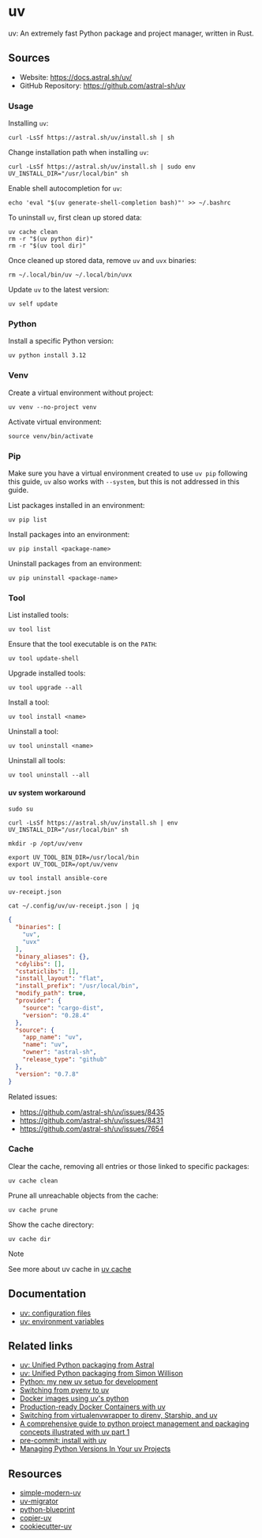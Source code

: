 # uv

uv: An extremely fast Python package and project manager, written in Rust.

## Sources

- Website: https://docs.astral.sh/uv/
- GitHub Repository: https://github.com/astral-sh/uv

### Usage

Installing `uv`:
```shell
curl -LsSf https://astral.sh/uv/install.sh | sh
```

Change installation path when installing `uv`:
```shell
curl -LsSf https://astral.sh/uv/install.sh | sudo env UV_INSTALL_DIR="/usr/local/bin" sh
```

Enable shell autocompletion for `uv`:
```shell
echo 'eval "$(uv generate-shell-completion bash)"' >> ~/.bashrc
```

To uninstall `uv`, first clean up stored data:
```shell
uv cache clean
rm -r "$(uv python dir)"
rm -r "$(uv tool dir)"
```

Once cleaned up stored data, remove `uv` and `uvx` binaries:
```shell
rm ~/.local/bin/uv ~/.local/bin/uvx
```

Update `uv` to the latest version:
```shell
uv self update
```

### Python

Install a specific Python version:
```shell
uv python install 3.12
```

### Venv

Create a virtual environment without project:
```shell
uv venv --no-project venv
```

Activate virtual environment:
```shell
source venv/bin/activate
```

### Pip

Make sure you have a virtual environment created to use `uv pip` following this guide, `uv` also works with `--system`, but this is not addressed in this guide.

List packages installed in an environment:
```shell
uv pip list
```

Install packages into an environment:
```shell
uv pip install <package-name>
```

Uninstall packages from an environment:
```shell
uv pip uninstall <package-name>
```

### Tool

List installed tools:
```shell
uv tool list
```

Ensure that the tool executable is on the `PATH`:
```shell
uv tool update-shell
```

Upgrade installed tools:
```shell
uv tool upgrade --all
```

Install a tool:
```shell
uv tool install <name>
```

Uninstall a tool:
```shell
uv tool uninstall <name>
```

Uninstall all tools:
```shell
uv tool uninstall --all
```

#### uv system workaround

```shell
sudo su

curl -LsSf https://astral.sh/uv/install.sh | env UV_INSTALL_DIR="/usr/local/bin" sh

mkdir -p /opt/uv/venv

export UV_TOOL_BIN_DIR=/usr/local/bin
export UV_TOOL_DIR=/opt/uv/venv

uv tool install ansible-core
```

`uv-receipt.json`
```shell
cat ~/.config/uv/uv-receipt.json | jq
```

```json
{
  "binaries": [
    "uv",
    "uvx"
  ],
  "binary_aliases": {},
  "cdylibs": [],
  "cstaticlibs": [],
  "install_layout": "flat",
  "install_prefix": "/usr/local/bin",
  "modify_path": true,
  "provider": {
    "source": "cargo-dist",
    "version": "0.28.4"
  },
  "source": {
    "app_name": "uv",
    "name": "uv",
    "owner": "astral-sh",
    "release_type": "github"
  },
  "version": "0.7.8"
}
```

Related issues:

- https://github.com/astral-sh/uv/issues/8435
- https://github.com/astral-sh/uv/issues/8431
- https://github.com/astral-sh/uv/issues/7654

### Cache

Clear the cache, removing all entries or those linked to specific packages:
```shell
uv cache clean
```

Prune all unreachable objects from the cache:
```shell
uv cache prune
```

Show the cache directory:
```shell
uv cache dir
```

> [!NOTE]
> See more about uv cache in [uv cache](https://docs.astral.sh/uv/concepts/cache/#cache-directory)

## Documentation

- [uv: configuration files](https://docs.astral.sh/uv/configuration/files/)
- [uv: environment variables](https://docs.astral.sh/uv/configuration/environment/)

## Related links

- [uv: Unified Python packaging from Astral](https://astral.sh/blog/uv-unified-python-packaging)
- [uv: Unified Python packaging from Simon Willison](https://simonwillison.net/2024/Aug/20/uv-unified-python-packaging/)
- [Python: my new uv setup for development](https://adamj.eu/tech/2024/09/18/python-uv-development-setup/)
- [Switching from pyenv to uv](https://bluesock.org/~willkg/blog/dev/switch_pyenv_to_uv.html)
- [Docker images using uv's python](https://mkennedy.codes/posts/python-docker-images-using-uv-s-new-python-features/)
- [Production-ready Docker Containers with uv](https://hynek.me/articles/docker-uv/)
- [Switching from virtualenvwrapper to direnv, Starship, and uv](https://treyhunner.com/2024/10/switching-from-virtualenvwrapper-to-direnv-starship-and-uv/)
- [A comprehensive guide to python project management and packaging concepts illustrated with uv part 1](https://reinforcedknowledge.com/a-comprehensive-guide-to-python-project-management-and-packaging-concepts-illustrated-with-uv-part-i/)
- [pre-commit: install with uv](https://adamj.eu/tech/2025/05/07/pre-commit-install-uv/)
- [Managing Python Versions In Your uv Projects](https://buttondown.com/pdth/archive/managing-python-versions-in-your-uv-projects/)

## Resources

- [simple-modern-uv](https://github.com/jlevy/simple-modern-uv)
- [uv-migrator](https://github.com/stvnksslr/uv-migrator)
- [python-blueprint](https://github.com/johnthagen/python-blueprint)
- [copier-uv](https://github.com/pawamoy/copier-uv)
- [cookiecutter-uv](https://github.com/fpgmaas/cookiecutter-uv)
